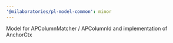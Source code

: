 ```yaml
---
'@milaboratories/pl-model-common': minor
---
```


Model for APColumnMatcher / APColumnId and implementation of AnchorCtx
